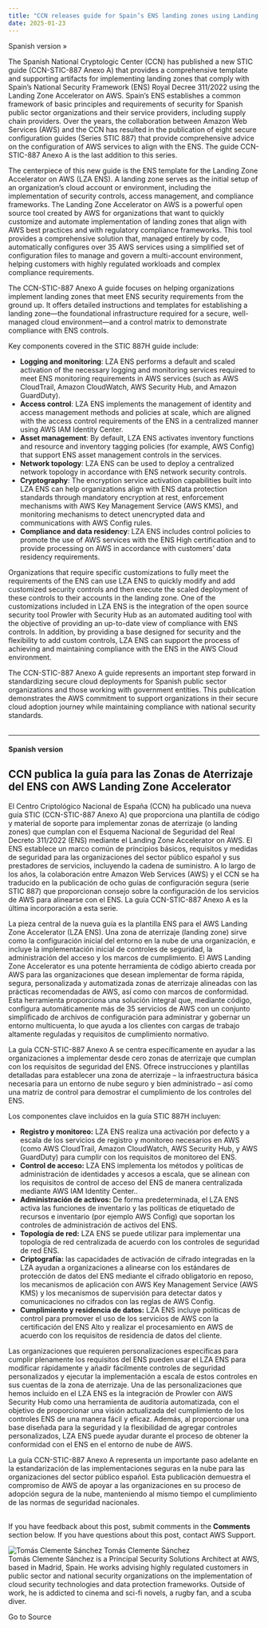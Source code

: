 ```yaml
---
title: "CCN releases guide for Spain’s ENS landing zones using Landing Zone Accelerator on AWS"
date: 2025-01-23
---
```


Spanish version »

The Spanish National Cryptologic Center (CCN) has published a new STIC guide (CCN-STIC-887 Anexo A) that provides a comprehensive template and supporting artifacts for implementing landing zones that comply with Spain’s National Security Framework (ENS) Royal Decree 311/2022 using the Landing Zone Accelerator on AWS. Spain’s ENS establishes a common framework of basic principles and requirements of security for Spanish public sector organizations and their service providers, including supply chain providers. Over the years, the collaboration between Amazon Web Services (AWS) and the CCN has resulted in the publication of eight secure configuration guides (Series STIC 887) that provide comprehensive advice on the configuration of AWS services to align with the ENS. The guide CCN-STIC-887 Anexo A is the last addition to this series.

The centerpiece of this new guide is the ENS template for the Landing Zone Accelerator on AWS (LZA ENS). A landing zone serves as the initial setup of an organization’s cloud account or environment, including the implementation of security controls, access management, and compliance frameworks. The Landing Zone Accelerator on AWS is a powerful open source tool created by AWS for organizations that want to quickly customize and automate implementation of landing zones that align with AWS best practices and with regulatory compliance frameworks. This tool provides a comprehensive solution that, managed entirely by code, automatically configures over 35 AWS services using a simplified set of configuration files to manage and govern a multi-account environment, helping customers with highly regulated workloads and complex compliance requirements.

The CCN-STIC-887 Anexo A guide focuses on helping organizations implement landing zones that meet ENS security requirements from the ground up. It offers detailed instructions and templates for establishing a landing zone—the foundational infrastructure required for a secure, well-managed cloud environment—and a control matrix to demonstrate compliance with ENS controls.

Key components covered in the STIC 887H guide include:

- **Logging and monitoring**: LZA ENS performs a default and scaled activation of the necessary logging and monitoring services required to meet ENS monitoring requirements in AWS services (such as AWS CloudTrail, Amazon CloudWatch, AWS Security Hub, and Amazon GuardDuty).
- **Access control**: LZA ENS implements the management of identity and access management methods and policies at scale, which are aligned with the access control requirements of the ENS in a centralized manner using AWS IAM Identity Center.
- **Asset management**: By default, LZA ENS activates inventory functions and resource and inventory tagging policies (for example, AWS Config) that support ENS asset management controls in the services.
- **Network topology**: LZA ENS can be used to deploy a centralized network topology in accordance with ENS network security controls.
- **Cryptography**: The encryption service activation capabilities built into LZA ENS can help organizations align with ENS data protection standards through mandatory encryption at rest, enforcement mechanisms with AWS Key Management Service (AWS KMS), and monitoring mechanisms to detect unencrypted data and communications with AWS Config rules.
- **Compliance and data residency**: LZA ENS includes control policies to promote the use of AWS services with the ENS High certification and to provide processing on AWS in accordance with customers’ data residency requirements.

Organizations that require specific customizations to fully meet the requirements of the ENS can use LZA ENS to quickly modify and add customized security controls and then execute the scaled deployment of these controls to their accounts in the landing zone. One of the customizations included in LZA ENS is the integration of the open source security tool Prowler with Security Hub as an automated auditing tool with the objective of providing an up-to-date view of compliance with ENS controls. In addition, by providing a base designed for security and the flexibility to add custom controls, LZA ENS can support the process of achieving and maintaining compliance with the ENS in the AWS Cloud environment.

The CCN-STIC-887 Anexo A guide represents an important step forward in standardizing secure cloud deployments for Spanish public sector organizations and those working with government entities. This publication demonstrates the AWS commitment to support organizations in their secure cloud adoption journey while maintaining compliance with national security standards.  
 

* * *

#### Spanish version

## CCN publica la guía para las Zonas de Aterrizaje del ENS con AWS Landing Zone Accelerator

El Centro Criptológico Nacional de España (CCN) ha publicado una nueva guía STIC (CCN-STIC-887 Anexo A) que proporciona una plantilla de código y material de soporte para implementar zonas de aterrizaje (o landing zones) que cumplan con el Esquema Nacional de Seguridad del Real Decreto 311/2022 (ENS) mediante el Landing Zone Accelerator on AWS. El ENS establece un marco común de principios básicos, requisitos y medidas de seguridad para las organizaciones del sector público español y sus prestadores de servicios, incluyendo la cadena de suministro. A lo largo de los años, la colaboración entre Amazon Web Services (AWS) y el CCN se ha traducido en la publicación de ocho guías de configuración segura (serie STIC 887) que proporcionan consejo sobre la configuración de los servicios de AWS para alinearse con el ENS. La guía CCN-STIC-887 Anexo A es la última incorporación a esta serie.

La pieza central de la nueva guía es la plantilla ENS para el AWS Landing Zone Accelerator (LZA ENS). Una zona de aterrizaje (landing zone) sirve como la configuración inicial del entorno en la nube de una organización, e incluye la implementación inicial de controles de seguridad, la administración del acceso y los marcos de cumplimiento. El AWS Landing Zone Accelerator es una potente herramienta de código abierto creada por AWS para las organizaciones que desean implementar de forma rápida, segura, personalizada y automatizada zonas de aterrizaje alineadas con las prácticas recomendadas de AWS, así como con marcos de conformidad. Esta herramienta proporciona una solución integral que, mediante código, configura automáticamente más de 35 servicios de AWS con un conjunto simplificado de archivos de configuración para administrar y gobernar un entorno multicuenta, lo que ayuda a los clientes con cargas de trabajo altamente reguladas y requisitos de cumplimiento normativo.

La guía CCN-STIC-887 Anexo A se centra específicamente en ayudar a las organizaciones a implementar desde cero zonas de aterrizaje que cumplan con los requisitos de seguridad del ENS. Ofrece instrucciones y plantillas detalladas para establecer una zona de aterrizaje – la infraestructura básica necesaria para un entorno de nube seguro y bien administrado – así como una matriz de control para demostrar el cumplimiento de los controles del ENS.

Los componentes clave incluidos en la guía STIC 887H incluyen:

- **Registro y monitoreo:** LZA ENS realiza una activación por defecto y a escala de los servicios de registro y monitoreo necesarios en AWS (como AWS CloudTrail, Amazon CloudWatch, AWS Security Hub, y AWS GuardDuty) para cumplir con los requisitos de monitoreo del ENS.
- **Control de acceso:** LZA ENS implementa los métodos y políticas de administración de identidades y accesos a escala, que se alinean con los requisitos de control de acceso del ENS de manera centralizada mediante AWS IAM Identity Center..
- **Administración de activos:** De forma predeterminada, el LZA ENS activa las funciones de inventario y las políticas de etiquetado de recursos e inventario (por ejemplo AWS Config) que soportan los controles de administración de activos del ENS.
- **Topología de red:** LZA ENS se puede utilizar para implementar una topología de red centralizada de acuerdo con los controles de seguridad de red ENS.
- **Criptografía:** las capacidades de activación de cifrado integradas en la LZA ayudan a organizaciones a alinearse con los estándares de protección de datos del ENS mediante el cifrado obligatorio en reposo, los mecanismos de aplicación con AWS Key Management Service (AWS KMS) y los mecanismos de supervisión para detectar datos y comunicaciones no cifrados con las reglas de AWS Config.
- **Cumplimiento y residencia de datos:** LZA ENS incluye políticas de control para promover el uso de los servicios de AWS con la certificación del ENS Alto y realizar el procesamiento en AWS de acuerdo con los requisitos de residencia de datos del cliente.

Las organizaciones que requieren personalizaciones específicas para cumplir plenamente los requisitos del ENS pueden usar el LZA ENS para modificar rápidamente y añadir fácilmente controles de seguridad personalizados y ejecutar la implementación a escala de estos controles en sus cuentas de la zona de aterrizaje. Una de las personalizaciones que hemos incluido en el LZA ENS es la integración de Prowler con AWS Security Hub como una herramienta de auditoría automatizada, con el objetivo de proporcionar una visión actualizada del cumplimiento de los controles ENS de una manera fácil y eficaz. Además, al proporcionar una base diseñada para la seguridad y la flexibilidad de agregar controles personalizados, LZA ENS puede ayudar durante el proceso de obtener la conformidad con el ENS en el entorno de nube de AWS.

La guía CCN-STIC-887 Anexo A representa un importante paso adelante en la estandarización de las implementaciones seguras en la nube para las organizaciones del sector público español. Esta publicación demuestra el compromiso de AWS de apoyar a las organizaciones en su proceso de adopción segura de la nube, manteniendo al mismo tiempo el cumplimiento de las normas de seguridad nacionales.

   
If you have feedback about this post, submit comments in the **Comments** section below. If you have questions about this post, contact AWS Support.

![Tomás Clemente Sánchez](https://d2908q01vomqb2.cloudfront.net/22d200f8670dbdb3e253a90eee5098477c95c23d/2025/01/21/tomascle.jpg) Tomás Clemente Sánchez  
Tomás Clemente Sánchez is a Principal Security Solutions Architect at AWS, based in Madrid, Spain. He works advising highly regulated customers in public sector and national security organizations on the implementation of cloud security technologies and data protection frameworks. Outside of work, he is addicted to cinema and sci-fi novels, a rugby fan, and a scuba diver.

Go to Source
